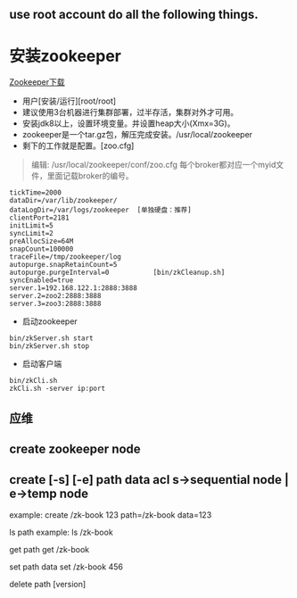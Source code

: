 ## use root account do all the following things.

# 安装zookeeper
[Zookeeper下载](http://zookeeper.apache.org/releases.html)
* 用户[安装/运行][root/root]
* 建议使用3台机器进行集群部署，过半存活，集群对外才可用。
* 安装jdk8以上，设置环境变量。并设置heap大小(Xmx=3G)。
* zookeeper是一个tar.gz包，解压完成安装。/usr/local/zookeeper
* 剩下的工作就是配置。[zoo.cfg]
> 编辑: /usr/local/zookeeper/conf/zoo.cfg
>每个broker都对应一个myid文件，里面记载broker的编号。
````
tickTime=2000
dataDir=/var/lib/zookeeper/
dataLogDir=/var/logs/zookeeper  [单独硬盘：推荐]
clientPort=2181
initLimit=5
syncLimit=2 
preAllocSize=64M
snapCount=100000
traceFile=/tmp/zookeeper/log
autopurge.snapRetainCount=5
autopurge.purgeInterval=0           [bin/zkCleanup.sh]
syncEnabled=true
server.1=192.168.122.1:2888:3888
server.2=zoo2:2888:3888
server.3=zoo3:2888:3888
````
* 启动zookeeper  
```
bin/zkServer.sh start
bin/zkServer.sh stop
```  

* 启动客户端
```
bin/zkCli.sh
zkCli.sh -server ip:port
```


## 应维
## create zookeeper node
create [-s] [-e] path data acl    s->sequential node | e->temp node
----------------------------------------
example:
create /zk-book 123               path=/zk-book    data=123

ls path 
example:
ls /zk-book

get path
get /zk-book

set path data
set /zk-book 456

delete path [version]






